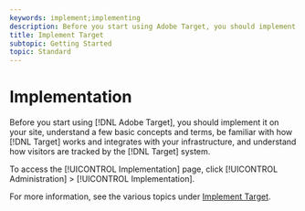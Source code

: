```yaml
---
keywords: implement;implementing
description: Before you start using Adobe Target, you should implement it on your site, understand a few basic concepts and terms, be familiar with how Target works and integrates with your infrastructure, and understand how visitors are tracked by the Target system.
title: Implement Target
subtopic: Getting Started
topic: Standard
---
```


# Implementation

Before you start using [!DNL Adobe Target], you should implement it on your site, understand a few basic concepts and terms, be familiar with how [!DNL Target] works and integrates with your infrastructure, and understand how visitors are tracked by the [!DNL Target] system.

To access the [!UICONTROL Implementation] page, click [!UICONTROL Administration] > [!UICONTROL Implementation].

For more information, see the various topics under [Implement Target](/help/c-implementing-target/implementing-target.md).
